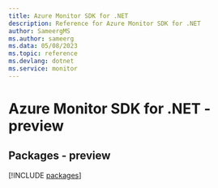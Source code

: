 ```yaml
---
title: Azure Monitor SDK for .NET
description: Reference for Azure Monitor SDK for .NET
author: SameergMS
ms.author: sameerg
ms.data: 05/08/2023
ms.topic: reference
ms.devlang: dotnet
ms.service: monitor
---
```

# Azure Monitor SDK for .NET - preview
## Packages - preview
[!INCLUDE [packages](monitor-index.md)]